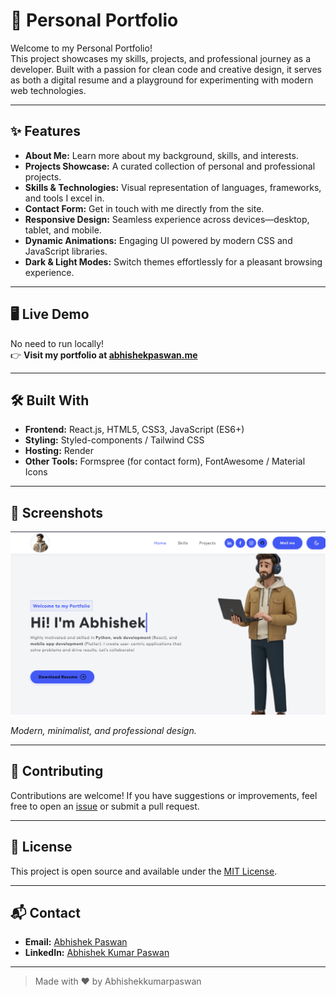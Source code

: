 # 🚀 Personal Portfolio

Welcome to my Personal Portfolio!  
This project showcases my skills, projects, and professional journey as a developer. Built with a passion for clean code and creative design, it serves as both a digital resume and a playground for experimenting with modern web technologies.

---

## ✨ Features

- **About Me:** Learn more about my background, skills, and interests.
- **Projects Showcase:** A curated collection of personal and professional projects.
- **Skills & Technologies:** Visual representation of languages, frameworks, and tools I excel in.
- **Contact Form:** Get in touch with me directly from the site.
- **Responsive Design:** Seamless experience across devices—desktop, tablet, and mobile.
- **Dynamic Animations:** Engaging UI powered by modern CSS and JavaScript libraries.
- **Dark & Light Modes:** Switch themes effortlessly for a pleasant browsing experience.

---

## 🖥️ Live Demo

No need to run locally!  
👉 **Visit my portfolio at [abhishekpaswan.me](https://abhishekpaswan.me)**

---

## 🛠️ Built With

- **Frontend:** React.js, HTML5, CSS3, JavaScript (ES6+)
- **Styling:** Styled-components / Tailwind CSS
- **Hosting:** Render
- **Other Tools:** Formspree (for contact form), FontAwesome / Material Icons

---

## 📸 Screenshots

![Portfolio Screenshot](./public/pub_screen.png)

*Modern, minimalist, and professional design.*

---

## 🤝 Contributing

Contributions are welcome! If you have suggestions or improvements, feel free to open an [issue](https://github.com/Abhishekkumarpaswan/portfolio/issues) or submit a pull request.

---

## 📄 License

This project is open source and available under the [MIT License](LICENSE).

---

## 📬 Contact

- **Email:** [Abhishek Paswan](mailto:abhilaptop12345@gmail.com)
- **LinkedIn:** [Abhishek Kumar Paswan](https://www.linkedin.com/in/abhishek-kumar-paswan-7006281a6/)

---

> Made with ❤️ by Abhishekkumarpaswan
